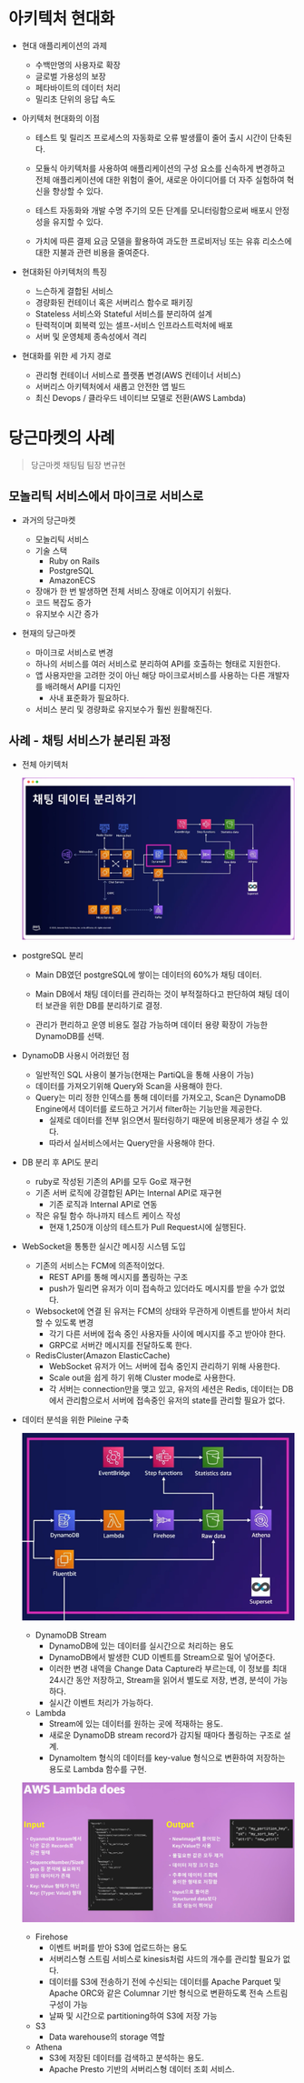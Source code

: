 # 아키텍처 현대화

- 현대 애플리케이션의 과제
  - 수백만명의 사용자로 확장
  - 글로벌 가용성의 보장
  - 페타바이트의 데이터 처리
  - 밀리초 단위의 응답 속도



- 아키텍처 현대화의 이점

  - 테스트 및 릴리즈 프로세스의 자동화로 오류 발생률이 줄어 출시 시간이 단축된다.

  - 모듈식 아키텍처를 사용하여 애플리케이션의 구성 요소를 신속하게 변경하고 전체 애플리케이션에 대한 위험이 줄어, 새로운 아이디어를 더 자주 실험하여 혁신을 향상할 수 있다. 

  - 테스트 자동화와 개발 수명 주기의 모든 단계를 모니터링함으로써 배포시 안정성을 유지할 수 있다.

  - 가치에 따른 결제 요금 모델을 활용하여 과도한 프로비저닝 또는 유휴 리소스에 대한 지불과 관련 비용을 줄여준다.



- 현대화된 아키텍처의 특징
  - 느슨하게 결합된 서비스
  - 경량화된 컨테이너 혹은 서버리스 함수로 패키징
  - Stateless 서비스와 Stateful 서비스를 분리하여 설계
  - 탄력적이며 회복력 있는 셀프-서비스 인프라스트럭처에 배포
  - 서버 및 운영체제 종속성에서 격리



- 현대화를 위한 세 가지 경로
  - 관리형 컨테이너 서비스로 플랫폼 변경(AWS 컨테이너 서비스)
  - 서버리스 아키텍처에서 새롭고 안전한 앱 빌드
  - 최신 Devops / 클라우드 네이티브 모델로 전환(AWS Lambda)





# 당근마켓의 사례

> 당근마켓 채팅팀 팀장 변규현

## 모놀리틱 서비스에서 마이크로 서비스로

- 과거의 당근마켓
  - 모놀리틱 서비스
  - 기술 스택
    - Ruby on Rails
    - PostgreSQL
    - AmazonECS
  - 장애가 한 번 발생하면 전체 서비스 장애로 이어지기 쉬웠다.
  - 코드 복잡도 증가
  - 유지보수 시간 증가



- 현재의 당근마켓
  - 마이크로 서비스로 변경
  - 하나의 서비스를 여러 서비스로 분리하여 API를 호출하는 형태로 지원한다.
  - 앱 사용자만을 고려한 것이 아닌 해당 마이크로서비스를 사용하는 다른 개발자를 배려해서 API를 디자인
    - 사내 표준화가 필요하다.
  - 서비스 분리 및 경량화로 유지보수가 훨씬 원활해진다.



## 사례 - 채팅 서비스가 분리된 과정

- 전체 아키텍처

  ![image_1](2022_aws_summit.assets/image_1.png)



- postgreSQL 분리

  - Main DB였던 postgreSQL에 쌓이는 데이터의 60%가 채팅 데이터.
  - Main DB에서 채팅 데이터를 관리하는 것이 부적절하다고 판단하여 채팅 데이터 보관을 위한 DB를 분리하기로 결정.

  - 관리가 편리하고 운영 비용도 절감 가능하며 데이터 용량 확장이 가능한 DynamoDB를 선택.



- DynamoDB 사용시 어려웠던 점
  - 일반적인 SQL 사용이 불가능(현재는 PartiQL을 통해 사용이 가능)
  - 데이터를 가져오기위해 Query와 Scan을 사용해야 한다.
  - Query는 미리 정한 인덱스를 통해 데이터를 가져오고, Scan은 DynamoDB Engine에서 데이터를 로드하고 거기서 filter하는 기능만을 제공한다.
    - 실제로 데이터를 전부 읽으면서 필터링하기 때문에 비용문제가 생길 수 있다.
    - 따라서 실서비스에서는 Query만을 사용해야 한다.



- DB 분리 후 API도 분리
  - ruby로 작성된 기존의 API를 모두 Go로 재구현
  - 기존 서버 로직에 강결합된 API는 Internal API로 재구현
    - 기존 로직과 Internal API로 연동
  - 작은 유틸 함수 하나까지 테스트 케이스 작성
    - 현재 1,250개 이상의 테스트가 Pull Request시에 실행된다. 



- WebSocket을 통통한 실시간 메시징 시스템 도입
  - 기존의 서비스는 FCM에 의존적이었다.
    - REST API를 통해 메시지를 폴링하는 구조
    - push가 밀리면 유저가 이미 접속하고 있더라도 메시지를 받을 수가 없었다.
  - Websocket에 연결 된 유저는 FCM의 상태와 무관하게 이벤트를 받아서 처리할 수 있도록 변경
    - 각기 다른 서버에 접속 중인 사용자들 사이에 메시지를 주고 받아야 한다.
    - GRPC로 서버간 메시지를 전달하도록 한다.
  - RedisCluster(Amazon ElasticCache)
    - WebSocket 유저가 어느 서버에 접속 중인지 관리하기 위해 사용한다.
    - Scale out을 쉽게 하기 위해 Cluster mode로 사용한다.
    - 각 서버는 connection만을 맺고 있고, 유저의 세션은 Redis, 데이터는 DB에서 관리함으로서 서버에 접속중인 유저의 state를 관리할 필요가 없다.



- 데이터 분석을 위한 Pileine 구축

  ![image_2](2022_aws_summit.assets/image_2.png)

  - DynamoDB Stream
    - DynamoDB에 있는 데이터를 실시간으로 처리하는 용도
    - DynamoDB에서 발생한 CUD 이벤트를 Stream으로 밀어 넣어준다. 
    - 이러한 변경 내역을 Change Data Capture라 부르는데, 이 정보를 최대 24시간 동안 저장하고, Stream을 읽어서 별도로 저장, 변경, 분석이 가능하다.
    - 실시간 이벤트 처리가 가능하다.
  - Lambda
    - Stream에 있는 데이터를 원하는 곳에 적재하는 용도.
    - 새로운 DynamoDB stream record가 감지될 때마다 폴링하는 구조로 설계.
    - DynamoItem 형식의 데이터를 key-value 형식으로 변환하여 저장하는 용도로 Lambda 함수를 구현.

  ![image_3](2022_aws_summit.assets/image_3.png)

  - Firehose
    - 이벤트 버퍼를 받아 S3에 업로드하는 용도
    - 서버리스형 스트림 서비스로 kinesis처럼 샤드의 개수를 관리할 필요가 없다.
    - 데이터를 S3에 전송하기 전에 수신되는 데이터를 Apache Parquet 및 Apache ORC와 같은 Columnar 기반 형식으로 변환하도록 전속 스트림 구성이 가능
    - 날짜 및 시간으로 partitioning하여 S3에 저장 가능
  - S3
    - Data warehouse의 storage 역할
  - Athena
    - S3에 저장된 데이터를 검색하고 분석하는 용도.
    - Apache Presto 기반의 서버리스형 데이터 조회 서비스.

